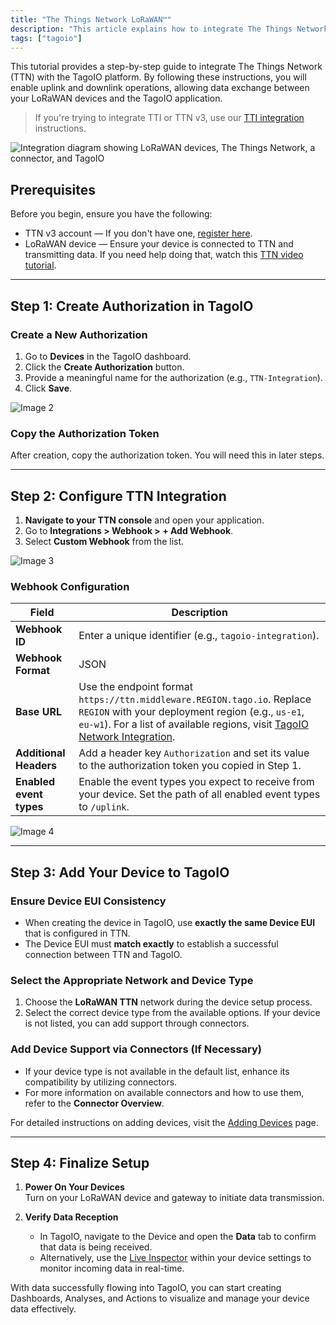 ```yaml
---
title: "The Things Network LoRaWAN™"
description: "This article explains how to integrate The Things Network (TTN) with the TagoIO platform, enabling uplink and downlink operations between LoRaWAN devices and TagoIO. It lists prerequisites and begins the step-by-step setup process."
tags: ["tagoio"]
---
```

This tutorial provides a step-by-step guide to integrate The Things Network (TTN) with the TagoIO platform. By following these instructions, you will enable uplink and downlink operations, allowing data exchange between your LoRaWAN devices and the TagoIO application.

> If you're trying to integrate TTI or TTN v3, use our [TTI integration](../tutorials/tti-integration) instructions.

![Integration diagram showing LoRaWAN devices, The Things Network, a connector, and TagoIO](/docs_imagem/tagoio/the-things-network-lorawan-2.png)

## Prerequisites

Before you begin, ensure you have the following:

- TTN v3 account — If you don't have one, [register here](https://www.thethingsnetwork.org/get-started).
- LoRaWAN device — Ensure your device is connected to TTN and transmitting data. If you need help doing that, watch this [TTN video tutorial](https://www.youtube.com/watch?v=duwUwXt-hs8).

---

## Step 1: Create Authorization in TagoIO

### Create a New Authorization
1. Go to **Devices** in the TagoIO dashboard.  
2. Click the **Create Authorization** button.  
3. Provide a meaningful name for the authorization (e.g., `TTN-Integration`).  
4. Click **Save**.  

![Image 2](/docs_imagem/tagoio/external-122ff21d.png)

### Copy the Authorization Token
After creation, copy the authorization token. You will need this in later steps.

---

## Step 2: Configure TTN Integration

1. **Navigate to your TTN console** and open your application.  
2. Go to **Integrations > Webhook > + Add Webhook**.  
3. Select **Custom Webhook** from the list.

![Image 3](/docs_imagem/tagoio/tagoIO_ttn-WUw.png)

### Webhook Configuration
| Field | Description |
|-------|-------------|
| **Webhook ID** | Enter a unique identifier (e.g., `tagoio-integration`). |
| **Webhook Format** | JSON |
| **Base URL** | Use the endpoint format `https://ttn.middleware.REGION.tago.io`. Replace `REGION` with your deployment region (e.g., `us-e1`, `eu-w1`). For a list of available regions, visit [TagoIO Network Integration](../../integrations/network-integration). |
| **Additional Headers** | Add a header key `Authorization` and set its value to the authorization token you copied in Step 1. |
| **Enabled event types** | Enable the event types you expect to receive from your device. Set the path of all enabled event types to `/uplink`. |

![Image 4](/docs_imagem/tagoio/external-eae39401.png)

---

## Step 3: Add Your Device to TagoIO

### Ensure Device EUI Consistency
- When creating the device in TagoIO, use **exactly the same Device EUI** that is configured in TTN.  
- The Device EUI must **match exactly** to establish a successful connection between TTN and TagoIO.

### Select the Appropriate Network and Device Type
1. Choose the **LoRaWAN TTN** network during the device setup process.  
2. Select the correct device type from the available options. If your device is not listed, you can add support through connectors.

### Add Device Support via Connectors (If Necessary)
- If your device type is not available in the default list, enhance its compatibility by utilizing connectors.  
- For more information on available connectors and how to use them, refer to the **Connector Overview**.

For detailed instructions on adding devices, visit the [Adding Devices](../../devices/index#Adding_devices) page.

---

## Step 4: Finalize Setup

1. **Power On Your Devices**  
   Turn on your LoRaWAN device and gateway to initiate data transmission.

2. **Verify Data Reception**  
   - In TagoIO, navigate to the Device and open the **Data** tab to confirm that data is being received.  
   - Alternatively, use the [Live Inspector](../../devices/live-inspector) within your device settings to monitor incoming data in real-time.

With data successfully flowing into TagoIO, you can start creating Dashboards, Analyses, and Actions to visualize and manage your device data effectively.